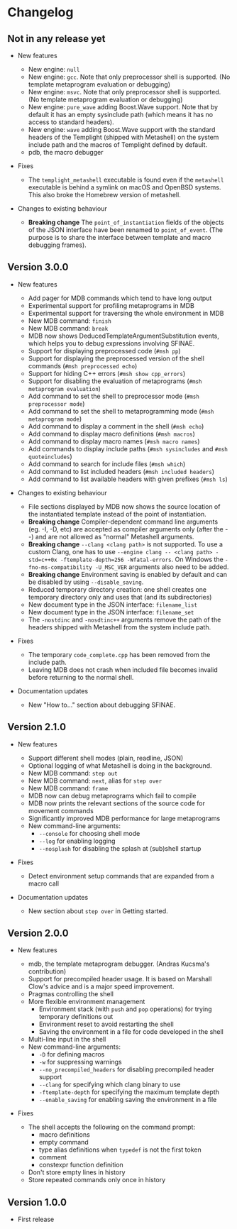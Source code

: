 # Changelog

## Not in any release yet

* New features
    * New engine: `null`
    * New engine: `gcc`. Note that only preprocessor shell is supported. (No
      template metaprogram evaluation or debugging)
    * New engine: `msvc`. Note that only preprocessor shell is supported. (No
      template metaprogram evaluation or debugging)
    * New engine: `pure_wave` adding Boost.Wave support. Note that by default
      it has an empty sysinclude path (which means it has no access to standard
      headers).
    * New engine: `wave` adding Boost.Wave support with the standard headers of
      the Templight (shipped with Metashell) on the system include path and the
      macros of Templight defined by default.
    * pdb, the macro debugger

* Fixes
    * The `templight_metashell` executable is found even if the `metashell`
      executable is behind a symlink on macOS and OpenBSD systems. This also
      broke the Homebrew version of metashell.

* Changes to existing behaviour
    * **Breaking change** The `point_of_instantiation` fields of the objects of
      the JSON interface have been renamed to `point_of_event`. (The purpose is
      to share the interface between template and macro debugging frames).

## Version 3.0.0

* New features
    * Add pager for MDB commands which tend to have long output
    * Experimental support for profiling metaprograms in MDB
    * Experimental support for traversing the whole environment in MDB
    * New MDB command: `finish`
    * New MDB command: `break`
    * MDB now shows DeducedTemplateArgumentSubstitution events, which helps
      you to debug expressions involving SFINAE.
    * Support for displaying preprocessed code (`#msh pp`)
    * Support for displaying the preprocessed version of the shell commands
      (`#msh preprocessed echo`)
    * Support for hiding C++ errors (`#msh show cpp_errors`)
    * Support for disabling the evaluation of metaprograms
      (`#msh metaprogram evaluation`)
    * Add command to set the shell to preprocessor mode
      (`#msh preprocessor mode`)
    * Add command to set the shell to metaprogramming mode
      (`#msh metaprogram mode`)
    * Add command to display a comment in the shell (`#msh echo`)
    * Add command to display macro definitions (`#msh macros`)
    * Add command to display macro names (`#msh macro names`)
    * Add commands to display include paths
      (`#msh sysincludes` and `#msh quoteincludes`)
    * Add command to search for include files (`#msh which`)
    * Add command to list included headers (`#msh included headers`)
    * Add command to list available headers with given prefixes
      (`#msh ls`)

* Changes to existing behaviour
    * File sections displayed by MDB now shows the source location of the
      instantiated template instead of the point of instantiation.
    * **Breaking change** Compiler-dependent command line arguments (eg. -I, -D,
      etc) are accepted as compiler arguments only (after the --) and are not
      allowed as "normal" Metashell arguments.
    * **Breaking change** `--clang <clang path>` is not supported. To use a
      custom Clang, one has to use `--engine clang -- <clang path> -std=c++0x
      -ftemplate-depth=256 -Wfatal-errors`. On Windows the
      `-fno-ms-compatibility -U_MSC_VER` arguments also need to be added.
    * **Breaking change** Environment saving is enabled by default and can be
      disabled by using `--disable_saving`.
    * Reduced temporary directory creation: one shell creates one temporary
      directory only and uses that (and its subdirectories)
    * New document type in the JSON interface: `filename_list`
    * New document type in the JSON interface: `filename_set`
    * The `-nostdinc` and `-nosdtinc++` arguments remove the path of the headers
      shipped with Metashell from the system include path.

* Fixes
    * The temporary `code_complete.cpp` has been removed from the include path.
    * Leaving MDB does not crash when included file becomes invalid before
      returning to the normal shell.

* Documentation updates
    * New "How to..." section about debugging SFINAE.

## Version 2.1.0

* New features
    * Support different shell modes (plain, readline, JSON)
    * Optional logging of what Metashell is doing in the background.
    * New MDB command: `step out`
    * New MDB command: `next`, alias for `step over`
    * New MDB command: `frame`
    * MDB now can debug metaprograms which fail to compile
    * MDB now prints the relevant sections of the source code for movement
      commands
    * Significantly improved MDB performance for large metaprograms
    * New command-line arguments:
        * `--console` for choosing shell mode
        * `--log` for enabling logging
        * `--nosplash` for disabling the splash at (sub)shell startup

* Fixes
    * Detect environment setup commands that are expanded from a macro call

* Documentation updates
    * New section about `step over` in Getting started.

## Version 2.0.0

* New features
    * mdb, the template metaprogram debugger. (Andras Kucsma's contribution)
    * Support for precompiled header usage. It is based on Marshall Clow's
      advice and is a major speed improvement.
    * Pragmas controlling the shell
    * More flexible environment management
        * Environment stack (with `push` and `pop` operations) for trying
          temporary definitions out
        * Environment reset to avoid restarting the shell
        * Saving the environment in a file for code developed in the shell
    * Multi-line input in the shell
    * New command-line arguments:
        * `-D` for defining macros
        * `-w` for suppressing warnings
        * `--no_precompiled_headers` for disabling precompiled header support
        * `--clang` for specifying which clang binary to use
        * `-ftemplate-depth` for specifying the maximum template depth
        * `--enable_saving` for enabling saving the environment in a file

* Fixes
    * The shell accepts the following on the command prompt:
        * macro definitions
        * empty command
        * type alias definitions when `typedef` is not the first token
        * comment
        * constexpr function definition
    * Don't store empty lines in history
    * Store repeated commands only once in history

## Version 1.0.0

* First release
